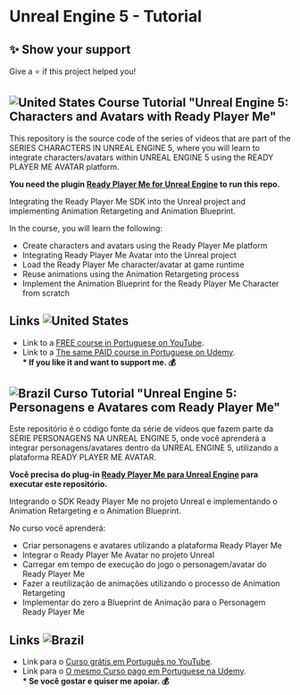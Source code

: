 # Unreal Engine 5 - Tutorial

## ✨ Show your support

Give a ⭐️ if this project helped you!

## ![United States](https://raw.githubusercontent.com/stevenrskelton/flag-icon/master/png/16/country-4x3/us.png "United States") Course Tutorial "Unreal Engine 5: Characters and Avatars with Ready Player Me"

This repository is the source code of the series of videos that are part of the SERIES CHARACTERS IN UNREAL ENGINE 5, where you will learn to integrate characters/avatars within UNREAL ENGINE 5 using the READY PLAYER ME AVATAR platform.

**You need the plugin [Ready Player Me for Unreal Engine](https://docs.readyplayer.me/ready-player-me/integration-guides/unreal-engine/quickstart/setup-blueprint-projects) to run this repo.**

Integrating the Ready Player Me SDK into the Unreal project and implementing Animation Retargeting and Animation Blueprint.

In the course, you will learn the following:

- Create characters and avatars using the Ready Player Me platform
- Integrating Ready Player Me Avatar into the Unreal project
- Load the Ready Player Me character/avatar at game runtime
- Reuse animations using the Animation Retargeting process
- Implement the Animation Blueprint for the Ready Player Me Character from scratch

## Links ![United States](https://raw.githubusercontent.com/stevenrskelton/flag-icon/master/png/16/country-4x3/us.png "United States")

- Link to a [FREE course in Portuguese on YouTube](https://youtube.com/playlist?list=PLSFXlnq1LvKYNybyYgwmQlVWayRW7rgWA&si=EjTpilWPH6R6WGYH).
- Link to a [The same PAID course in Portuguese on Udemy](https://www.udemy.com/course/unreal-engine-5-personagens-e-avatares-com-ready-player-me).\
  **\* If you like it and want to support me. 💰**

## ![Brazil](https://raw.githubusercontent.com/stevenrskelton/flag-icon/master/png/16/country-4x3/br.png "Brazil") Curso Tutorial "Unreal Engine 5: Personagens e Avatares com Ready Player Me"

Este repositório é o código fonte da série de vídeos que fazem parte da SÉRIE PERSONAGENS NA UNREAL ENGINE 5, onde você aprenderá a integrar personagens/avatares dentro da UNREAL ENGINE 5, utilizando a plataforma READY PLAYER ME AVATAR.

**Você precisa do plug-in [Ready Player Me para Unreal Engine](https://docs.readyplayer.me/ready-player-me/integration-guides/unreal-engine/quickstart/setup-blueprint-projects) para executar este repositório.**

Integrando o SDK Ready Player Me no projeto Unreal e implementando o Animation Retargeting e o Animation Blueprint.

No curso você aprenderá:

- Criar personagens e avatares utilizando a plataforma Ready Player Me
- Integrar o Ready Player Me Avatar no projeto Unreal
- Carregar em tempo de execução do jogo o personagem/avatar do Ready Player Me
- Fazer a reutilização de animações utilizando o processo de Animation Retargeting
- Implementar do zero a Blueprint de Animação para o Personagem Ready Player Me

## Links ![Brazil](https://raw.githubusercontent.com/stevenrskelton/flag-icon/master/png/16/country-4x3/br.png "Brazil")

- Link para o [Curso grátis em Português no YouTube](https://youtube.com/playlist?list=PLSFXlnq1LvKYNybyYgwmQlVWayRW7rgWA&si=EjTpilWPH6R6WGYH).
- Link para o [O mesmo Curso pago em Portuguese na Udemy](https://www.udemy.com/course/unreal-engine-5-personagens-e-avatares-com-ready-player-me).\
  **\* Se você gostar e quiser me apoiar. 💰**
